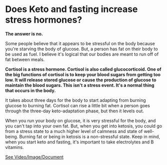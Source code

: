 # Does Keto and fasting increase stress hormones?

**The answer is no.**

Some people believe that it appears to be stressful on the body because you're starving the body of glucose. But, a person has fat on their body to be used as fuel. I believe it's logical that our bodies are meant to run off of fat between meals.

**Cortisol is a stress hormone. Cortisol is also called glucocorticoid. One of the big functions of cortisol is to keep your blood sugars from getting too low. It will release stored glucose or cause the production of glucose to maintain the blood sugars. This isn't a stress event. It's a normal thing that occurs in the body.**

It takes about three days for the body to start adapting from burning glucose to burning fat. Cortisol can rise a little bit when a person goes through the three-day keto-adaptation phase, but then it levels out.

When you run your body on glucose, it is very stressful for the body, and you can't tap into your own fat. But, when you get into ketosis, you could go from a stress state to a much higher level of calmness and state of well-being. Burning fat or being in ketosis is a non-stressful state. Keep in mind, when you start keto and fasting, it's important to take electrolytes and B vitamins.

 [See Video/Image/Document](https://hls-player.drberg.com/asset?path=migrated-assets/does-keto-and-fasting-increase-stress-hormones)